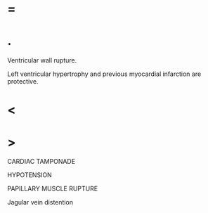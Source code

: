 # =

# .

Ventricular wall rupture.

Left ventricular hypertrophy and previous myocardial infarction are protective.

# <

# >

CARDIAC TAMPONADE

HYPOTENSION

PAPILLARY MUSCLE RUPTURE

Jagular vein distention
